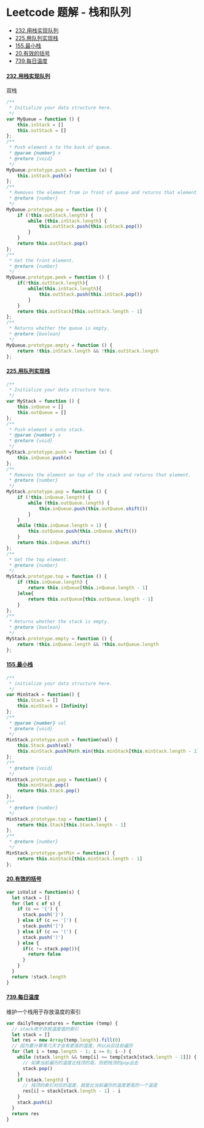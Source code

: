 ﻿# Leetcode 题解 - 栈和队列
* [232.用栈实现队列](https://github.com/limingzhu0916/leetcode-JavaScript/blob/main/notes/Leetcode-栈和队列.md#232用栈实现队列)
* [225.用队列实现栈](https://github.com/limingzhu0916/leetcode-JavaScript/blob/main/notes/Leetcode-栈和队列.md#225用队列实现栈)
* [155.最小栈](https://github.com/limingzhu0916/leetcode-JavaScript/blob/main/notes/Leetcode-栈和队列.md#155最小栈)
* [20.有效的括号](https://github.com/limingzhu0916/leetcode-JavaScript/blob/main/notes/Leetcode-栈和队列.md#20有效的括号)
* [739.每日温度](https://github.com/limingzhu0916/leetcode-JavaScript/blob/main/notes/Leetcode-栈和队列.md#739每日温度)

#### [232.用栈实现队列](https://leetcode-cn.com/problems/implement-queue-using-stacks/)
双栈
```javascript
/**
 * Initialize your data structure here.
 */
var MyQueue = function () {
    this.inStack = []
    this.outStack = []
};
/**
 * Push element x to the back of queue. 
 * @param {number} x
 * @return {void}
 */
MyQueue.prototype.push = function (x) {
    this.inStack.push(x)
};
/**
 * Removes the element from in front of queue and returns that element.
 * @return {number}
 */
MyQueue.prototype.pop = function () {
    if (!this.outStack.length) {
        while (this.inStack.length) {
            this.outStack.push(this.inStack.pop())
        }
    }
    return this.outStack.pop()
};
/**
 * Get the front element.
 * @return {number}
 */
MyQueue.prototype.peek = function () {
    if(!this.outStack.length){
        while(this.inStack.length){
            this.outStack.push(this.inStack.pop())
        }
    }
    return this.outStack[this.outStack.length - 1]
};
/**
 * Returns whether the queue is empty.
 * @return {boolean}
 */
MyQueue.prototype.empty = function () {
    return !this.inStack.length && !this.outStack.length
};
```
#### [225.用队列实现栈](https://leetcode-cn.com/problems/implement-stack-using-queues/)
```javascript
/**
 * Initialize your data structure here.
 */
var MyStack = function () {
    this.inQueue = []
    this.outQueue = []
};
/**
 * Push element x onto stack. 
 * @param {number} x
 * @return {void}
 */
MyStack.prototype.push = function (x) {
    this.inQueue.push(x)
};
/**
 * Removes the element on top of the stack and returns that element.
 * @return {number}
 */
MyStack.prototype.pop = function () {
    if (!this.inQueue.length) {
        while (this.outQueue.length) {
            this.inQueue.push(this.outQueue.shift())
        }
    }
    while (this.inQueue.length > 1) {
        this.outQueue.push(this.inQueue.shift())
    }
    return this.inQueue.shift()
};
/**
 * Get the top element.
 * @return {number}
 */
MyStack.prototype.top = function () {
    if (this.inQueue.length) {
        return this.inQueue[this.inQueue.length - 1]
    }else{
        return this.outQueue[this.outQueue.length - 1]
    }
};
/**
 * Returns whether the stack is empty.
 * @return {boolean}
 */
MyStack.prototype.empty = function () {
    return !this.inQueue.length && !this.outQueue.length
};
```
#### [155.最小栈](https://leetcode-cn.com/problems/min-stack/)
```javascript
/**
 * initialize your data structure here.
 */
var MinStack = function() {
    this.Stack = []
    this.minStack = [Infinity]
};
/** 
 * @param {number} val
 * @return {void}
 */
MinStack.prototype.push = function(val) {
    this.Stack.push(val)
    this.minStack.push(Math.min(this.minStack[this.minStack.length - 1], val))
};
/**
 * @return {void}
 */
MinStack.prototype.pop = function() {
    this.minStack.pop()
    return this.Stack.pop()
};
/**
 * @return {number}
 */
MinStack.prototype.top = function() {
    return this.Stack[this.Stack.length - 1]
};
/**
 * @return {number}
 */
MinStack.prototype.getMin = function() {
    return this.minStack[this.minStack.length - 1]
};
```
#### [20.有效的括号](https://leetcode-cn.com/problems/valid-parentheses/)
```javascript
var isValid = function(s) {
  let stack = []
  for (let c of s) {
    if (c == '{') {
      stack.push('}')
    } else if (c == '[') {
      stack.push(']')
    } else if (c == '(') {
      stack.push(')')
    } else {
      if(c != stack.pop()){
        return false
      }
    }
  }
  return !stack.length
}
```
#### [739.每日温度](https://leetcode-cn.com/problems/daily-temperatures/)
维护一个栈用于存放温度的索引
```javascript
var dailyTemperatures = function (temp) {
  // stack用于存放温度值的索引
  let stack = []
  let res = new Array(temp.length).fill(0)
  // 因为要计算等几天才会有更高的温度，所以从后往前遍历
  for (let i = temp.length - 1; i >= 0; i--) {
    while (stack.length && temp[i] >= temp[stack[stack.length - 1]]) {
      // 如果当前遍历的温度比栈顶的高，则把栈顶的pop出去
      stack.pop()
    }
    if (stack.length) {
      // 栈顶的索引对应的温度，就是比当前遍历的温度更高的一个温度
      res[i] = stack[stack.length - 1] - i
    }
    stack.push(i)
  }
  return res
}
```

